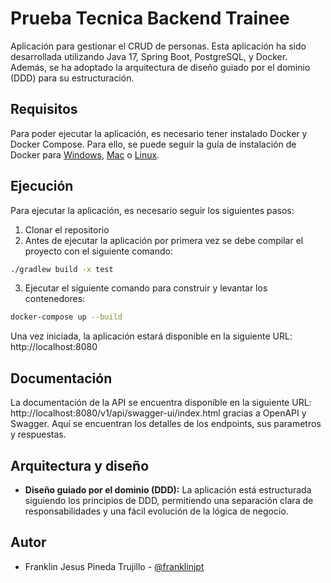 # Prueba Tecnica Backend Trainee

Aplicación para gestionar el CRUD de personas. Esta aplicación ha sido desarrollada utilizando Java 17, Spring Boot, PostgreSQL, y Docker. Además, se ha adoptado la arquitectura de diseño guiado por el dominio (DDD) para su estructuración.

## Requisitos

Para poder ejecutar la aplicación, es necesario tener instalado Docker y Docker Compose. Para ello, se puede seguir la guía de instalación de Docker para [Windows](https://docs.docker.com/docker-for-windows/install/), [Mac](https://docs.docker.com/docker-for-mac/install/) o [Linux](https://docs.docker.com/engine/install/).

## Ejecución

Para ejecutar la aplicación, es necesario seguir los siguientes pasos:

1. Clonar el repositorio
2. Antes de ejecutar la aplicación por primera vez se debe compilar el proyecto con el siguiente comando:
```bash
./gradlew build -x test
```
3. Ejecutar el siguiente comando para construir y levantar los contenedores:
```bash
docker-compose up --build
```

Una vez iniciada, la aplicación estará disponible en la siguiente URL: http://localhost:8080

## Documentación

La documentación de la API se encuentra disponible en la siguiente URL: http://localhost:8080/v1/api/swagger-ui/index.html gracias a OpenAPI y Swagger. Aquí se encuentran los detalles de los endpoints, sus parametros y respuestas.

## Arquitectura y diseño

- <b>Diseño guiado por el dominio (DDD):</b> La aplicación está estructurada siguiendo los principios de DDD, permitiendo una separación clara de responsabilidades y una fácil evolución de la lógica de negocio.

## Autor

- Franklin Jesus Pineda Trujillo - [@franklinjpt](https://www.github.com/franklinjpt)